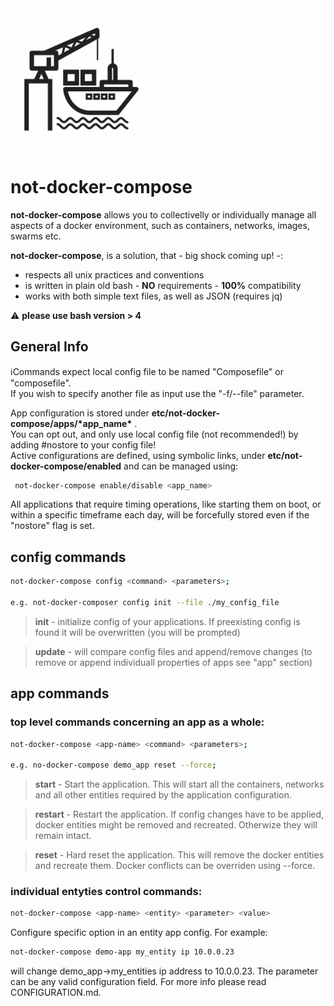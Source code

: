 <img src="./logo.png" width="45%"/>

# not-docker-compose

<b>not-docker-compose</b> allows you to collectivelly or individually manage all aspects of a docker environment, such as containers, networks, images, swarms etc.

<b>not-docker-compose</b>, is a solution, that - big shock coming up! -:
- respects all unix practices and conventions
- is written in plain old bash - <b>NO</b> requirements - <b>100%</b> compatibility
- works with both simple text files, as well as JSON (requires jq) 

:warning: <b>please use bash version > 4</b>

## General Info

:information_source:Commands expect local config file to be named "Composefile" or "composefile".  
If you wish to specify another file as input use the "-f/--file" parameter. 

App configuration is stored under <b>etc/not-docker-compose/apps/\*app_name*</b> .  
You can opt out, and only use local config file (not recommended!) by adding #nostore to your config file!  
Active configurations are defined, using symbolic links, under <b>etc/not-docker-compose/enabled</b> and can be managed using:

```bash
 not-docker-compose enable/disable <app_name>
```

All applications that require timing operations, like starting them on boot, or within a specific timeframe each day, will be forcefully stored even if the "nostore" flag is set.
## config commands

```bash
not-docker-compose config <command> <parameters>;

e.g. not-docker-composer config init --file ./my_config_file
```

> <b>init</b> - initialize config of your applications. If preexisting config is found it will be overwritten (you will be prompted)

> <b>update</b> - will compare config files and append/remove changes (to remove or append individuall properties of apps see "app" section)

## app commands


### top level commands concerning an app as a whole:
```bash
not-docker-compose <app-name> <command> <parameters>;

e.g. no-docker-compose demo_app reset --force;
```

> <b>start</b> - Start the application. This will start all the containers, networks and all other entities required by the application configuration.

> <b>restart</b> - Restart the application. If config changes have to be applied, docker entities might be removed and recreated. Otherwize they will remain intact.

> <b>reset</b> - Hard reset the application. This will remove the docker entities and recreate them. Docker conflicts can be overriden using --force.

### individual entyties control commands:
```bash
not-docker-compose <app-name> <entity> <parameter> <value>
```

Configure specific option in an entity app config. For example:

```bash
not-docker-compose demo-app my_entity ip 10.0.0.23
```

will change demo_app->my_entities ip address to 10.0.0.23.
The parameter can be any valid configuration field. For more info please read CONFIGURATION.md.
